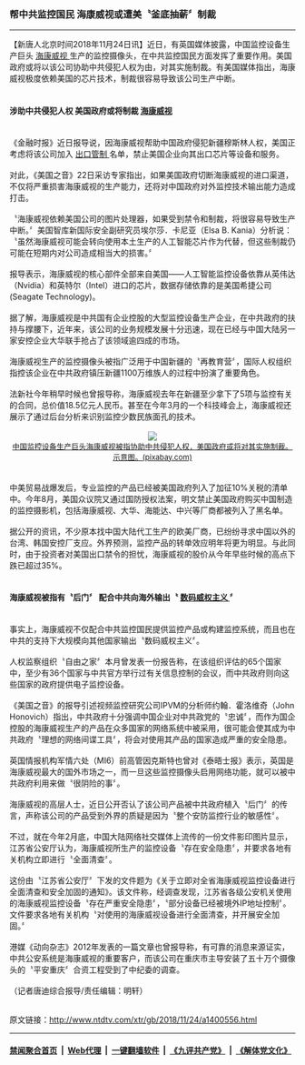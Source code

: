 ### 帮中共监控国民 海康威视或遭美〝釜底抽薪〞制裁
------------------------

<div class="wysiwyg">
 【新唐人北京时间2018年11月24日讯】近日，有英国媒体披露，中国监控设备生产巨头
 <a href="http://www.ntdtv.com/xtr/gb/articlelistbytag_海康威视.html" target="_blank">
  海康威视
 </a>
 生产的监控摄像头，在中共监控国民方面发挥了重要作用。美国政府或将以该公司协助中共侵犯人权为由，对其实施制裁。有美国媒体指出，海康威视极度依赖美国的芯片技术，制裁很容易导致该公司生产中断。
 <br/>
 <br/>
 <h4>
  涉助中共侵犯人权 美国政府或将制裁
  <a href="http://www.ntdtv.com/xtr/gb/articlelistbytag_海康威视.html" target="_blank">
   海康威视
  </a>
 </h4>
 <br/>
 《金融时报》近日报导说，因海康威视帮助中国政府侵犯新疆穆斯林人权，美国正考虑将该公司加入
 <a href="http://www.ntdtv.com/xtr/gb/articlelistbytag_出口管制.html" target="_blank">
  出口管制
 </a>
 名单，禁止美国企业向其出口芯片等设备和服务。
 <br/>
 <br/>
 对此，《美国之音》22日采访专家指出，如果美国政府切断海康威视的进口渠道，不仅将严重损害海康威视的生产能力，还将对中国政府对外监控技术输出能力造成打击。
 <br/>
 <br/>
 〝海康威视依赖美国公司的图片处理器，如果受到禁令和制裁，将很容易导致生产中断。〞美国智库新国际安全副研究员埃尔莎．卡尼亚（Elsa B. Kania）分析说：〝虽然海康威视可能会转向使用本土生产的人工智能芯片作为代替，但这些制裁仍可能在短期内对公司造成相当大的损害。〞
 <br/>
 <br/>
 报导表示，海康威视的核心部件全部来自美国——人工智能监控设备依靠从英伟达（Nvidia）和英特尔（Intel）进口的芯片，数据存储依靠的是美国希捷公司(Seagate Technology)。
 <br/>
 <br/>
 据了解，海康威视是中共国有企业控股的大型监控设备生产企业，在中共政府的扶持与撑腰下，近年来，该公司的业务规模发展十分迅速，现在已经与中国大陆另一家安控企业大华联手抢占了该领域逾四成的市场。
 <br/>
 <br/>
 海康威视生产的监控摄像头被指广泛用于中国新疆的〝再教育营〞，国际人权组织指控该企业在中共政府镇压新疆1100万维族人的过程中扮演了重要角色。
 <br/>
 <br/>
 法新社今年稍早时候也曾报导称，海康威视去年在新疆至少拿下了5项与监控有关的合同，总价值18.5亿元人民币。甚至在今年3月的一个科技峰会上，海康威视还展示了通过后台分析来识别监控少数民族面孔的技术。
 <br/>
 <center>
  <br/>
  <a href="http://imgs.ntdtv.com/pic/2018/11-24/p9140361a586483595.jpg" target="_blank">
   <img border="0" src="http://imgs.ntdtv.com/pic/2018/11-24/p9140361a586483595-ss.jpg"/>
   <br/>
   <font size="-1">
    中国监控设备生产巨头海康威视被指协助中共侵犯人权，美国政府或将对其实施制裁。示意图。(pixabay.com)
   </font>
  </a>
 </center>
 <br/>
 <br/>
 中美贸易战爆发后，专业监控的产品已经被美国政府列入了加征10%关税的清单中。今年8月，美国众议院又通过国防授权法案，明文禁止美国政府购买中国制造的监控摄影机，包括海康威视、大华、海能达、中兴等厂商都被列入了黑名单。
 <br/>
 <br/>
 据公开的资讯，不少原本找中国大陆代工生产的欧美厂商，已纷纷寻求中国以外的台湾、韩国安控厂支应。外界预测，监控产品的转单效应明年将更为明显。与此同时，由于投资者对美国出口禁令的担忧，海康威视的股价从今年早些时候的高点下跌已超过35%。
 <br/>
 <br/>
 <h4>
  海康威视被指有〝后门〞 配合中共向海外输出〝
  <a href="http://www.ntdtv.com/xtr/gb/articlelistbytag_数码威权主义.html" target="_blank">
   数码威权主义
  </a>
  〞
 </h4>
 <br/>
 事实上，海康威视不仅配合中共监控国民提供监控产品或构建监控系统，而且也在中共的支持下大规模向其他国家输出〝数码威权主义〞。
 <br/>
 <br/>
 人权监察组织〝自由之家〞本月曾发表一份报告称，在该组织评估的65个国家中，至少有36个国家与中共官方举行过有关信息控制的会议，而中共政府则向这些国家的政府提供电子监控设备。
 <br/>
 <br/>
 《美国之音》的报导引述视频监控研究公司IPVM的分析师约翰．霍洛维奇（John Honovich）指出，中共政府十分强调中国企业对中共政党的〝忠诚〞，而作为国企控股的海康威视生产的产品在众多国家的网络系统中被采用，很可能会使其成为中共政府〝理想的网络间谍工具〞，将会对使用其产品的国家造成严重的安全隐患。
 <br/>
 <br/>
 英国情报机构军情六处（MI6）前高管因克斯特也曾对《泰晤士报》表示，英国是海康威视最大的国外市场之一，而一旦这些监控摄像头启用网络功能，就可以被中共政府利用来做〝很阴险的事〞。
 <br/>
 <br/>
 海康威视的高层人士，近日公开否认了该公司产品被中共政府植入〝后门〞的传言，声称该公司的产品受到外界的质疑是因为〝整个安防监控行业的敏感性〞。
 <br/>
 <br/>
 不过，就在今年2月底，中国大陆网络社交媒体上流传的一份文件影印图片显示，江苏省公安厅认为，海康威视所生产的监控设备〝存在安全隐患〞，并要求各地有关机构立即进行〝全面清查〞。
 <br/>
 <br/>
 这份由〝江苏省公安厅〞下发的文件题为《关于立即对全省海康威视监控设备进行全面清查和安全加固的通知》。该文件称，经调查发现，江苏省各级公安机关使用的海康威视监控设备〝存在严重安全隐患〞，〝部分设备已经被境外IP地址控制〞。文件要求各地有关机构〝对使用的海康威视设备进行全面清查，并开展安全加固。〞
 <br/>
 <br/>
 港媒《动向杂志》2012年发表的一篇文章也曾报导称，有可靠的消息来源证实，中共公安系统是海康威视的重要客户，而该公司在重庆市主导安装了五十万个摄像头的〝平安重庆〞合资工程受到了中纪委的调查。
 <br/>
 <br/>
 （记者唐迪综合报导/责任编辑：明轩）
</div>

<br/>原文链接：http://www.ntdtv.com/xtr/gb/2018/11/24/a1400556.html


------------------------
#### [禁闻聚合首页](https://github.com/gfw-breaker/banned-news/blob/master/README.md) &nbsp;|&nbsp; [Web代理](https://github.com/gfw-breaker/open-proxy/blob/master/README.md) &nbsp;|&nbsp; [一键翻墙软件](https://github.com/gfw-breaker/nogfw/blob/master/README.md) &nbsp;|&nbsp; [《九评共产党》](https://github.com/gfw-breaker/9ping.md/blob/master/README.md#九评之一评共产党是什么) &nbsp;|&nbsp; [《解体党文化》](https://github.com/gfw-breaker/jtdwh.md/blob/master/README.md#绪论)